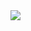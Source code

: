 <img src="https://capsule-render.vercel.app/api?type=waving&color=gradient&height=200&text=Hi,%20I'm%20Anton!&desc=Software Developer%20{Python%20|%20Django%20|%20FastAPI}&descAlign=20&descAlignY=80"/>
